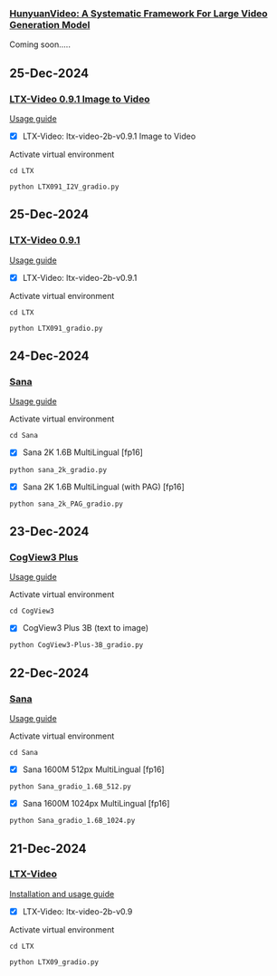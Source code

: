 
### [HunyuanVideo: A Systematic Framework For Large Video Generation Model](https://github.com/Tencent/HunyuanVideo/)
Coming soon.....


## 25-Dec-2024

### [LTX-Video 0.9.1 Image to Video](https://github.com/Lightricks/LTX-Video)

[Usage guide](https://youtu.be/D3dZ2dTb4RU)

- [x] LTX-Video: ltx-video-2b-v0.9.1 Image to Video

Activate virtual environment
```
cd LTX
```

```
python LTX091_I2V_gradio.py
```


## 25-Dec-2024

### [LTX-Video 0.9.1](https://github.com/Lightricks/LTX-Video)

[Usage guide](https://youtu.be/L8hkDNPacFw)

- [x] LTX-Video: ltx-video-2b-v0.9.1

Activate virtual environment
```
cd LTX
```

```
python LTX091_gradio.py
```


## 24-Dec-2024

### [Sana](https://github.com/NVlabs/Sana)

[Usage guide](https://youtu.be/1U54Ns3JByI)


Activate virtual environment
```
cd Sana
```

- [x] Sana 2K 1.6B MultiLingual [fp16]

```
python sana_2k_gradio.py
```

- [x] Sana 2K 1.6B MultiLingual (with PAG) [fp16]

```
python sana_2k_PAG_gradio.py
```

## 23-Dec-2024

### [CogView3 Plus](https://github.com/THUDM/CogView3)

[Usage guide](https://youtu.be/NexdRNqPM9k)


Activate virtual environment
```
cd CogView3
```

- [x] CogView3 Plus 3B (text to image)

```
python CogView3-Plus-3B_gradio.py
```


## 22-Dec-2024

### [Sana](https://github.com/NVlabs/Sana)

[Usage guide](https://youtu.be/GIwwE-lNhNw)


Activate virtual environment
```
cd Sana
```

- [x] Sana 1600M 512px MultiLingual [fp16]

```
python Sana_gradio_1.6B_512.py
```

- [x] Sana 1600M 1024px MultiLingual [fp16]

```
python Sana_gradio_1.6B_1024.py
```



## 21-Dec-2024

### [LTX-Video](https://github.com/Lightricks/LTX-Video)

[Installation and usage guide](https://youtu.be/4Wo1Kgluzd4)

- [x] LTX-Video: ltx-video-2b-v0.9

Activate virtual environment
```
cd LTX
```

```
python LTX09_gradio.py
```
